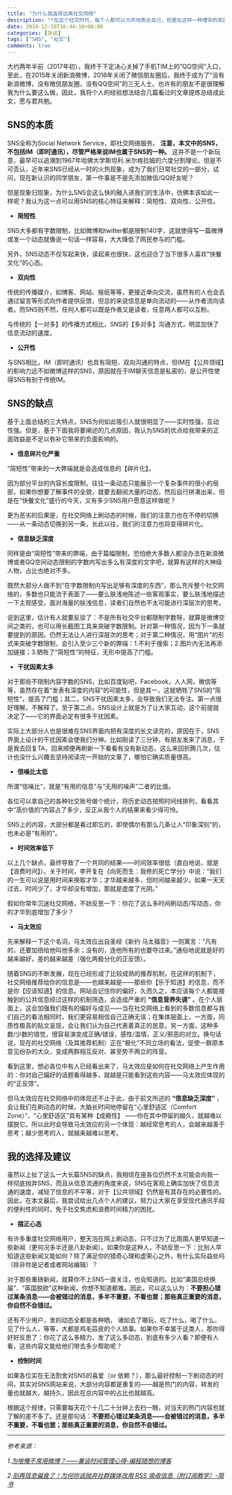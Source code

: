```yaml
---
title: "为什么我选择远离社交网络"
description: "*在这个社交时代，每个人都可以大声地表达自己，但是在这样一种嘈杂的氛围中，又显得每个人的声音都很渺小。*"
date: 2019-12-16T16:44:18+08:00
categories: [杂谈]
tags: ["SNS", "社交"]
comments: true
---
```

大约两年半前（2017年初），我终于下定决心关掉了手机TIM上的“QQ空间”入口，至此，在2015年关闭新浪微博，2016年关闭了微信朋友圈后，我终于成为了“没有新浪微博，没有微信朋友圈，没有QQ空间”的三无人士。也许有的朋友不是很理解我为什么要这么做，因此，我将个人的经验想法结合几篇看过的文章提炼总结成此文，愿与君共勉。
<!--more-->
## SNS的本质

SNS全称为Social Network Service，即社交网络服务。 **注意，本文中的SNS，不包括IM（即时通讯），尽管严格来说IM也属于SNS的一种。** 这并不是一个新玩意，最早可以追溯到1967年哈佛大学斯坦利.米尔格拉姆的六度分割理论。但是不可否认，近年来SNS已经从一时的火热现象，成为了我们日常社交的一部分，试问，现在新认识的同学朋友，第一件事是不是先添加微信/QQ好友呢？

但是现象归现象，为什么SNS会这么快的融入进我们的生活中，彷佛本该如此一样呢？我认为这一点可以用SNS的核心特征来解释：简短性、双向性、公开性。

* **简短性**

SNS大多都有字数限制，比如微博和twitter都是限制140字，这就使得写一篇微博或发一个动态就像说一句话一样容易，大大降低了网民参与的门槛。

另外，SNS动态不仅写起来快，读起来也很快，这也迎合了当下很多人喜欢“快餐文化”的心态。

* **双向性**

传统的传播媒介，如博客、网站、报纸等等，更接近单向交流，虽然有的人也会去通过留言等形式向作者提供反馈，但总的来说信息是单向流动的——从作者流向读者。而SNS则不然，任何人都可以既是作者又是读者，任意两人都可以互粉。

与传统的【一对多】的传播方式相比，SNS的【多对多】沟通方式，明显加快了信息流动的速度。

* **公开性**

与SNS相比，IM（即时通讯）也具有简短、双向沟通的特点，但IM在【公共领域】的影响力远不如微博这样的SNS，原因就在于IM聊天信息是私密的，是公开性使得SNS有别于传统IM。

## SNS的缺点

基于上面总结的三大特点，SNS为何如此吸引人就很明显了——实时性强，互动性强。但是，基于下面我将要阐述的几点原因，我认为SNS的优点给我带来的正面效益是不足以弥补它带来的负面影响的。

* **信息碎片化严重**

“简短性”带来的一大弊端就是会造成信息的【碎片化】。

因为部分平台的内容长度限制，往往一条动态只能展示一个复杂事件的很小的局部，如果你想要了解事件的全貌，就要去翻阅大量的动态，然后自行拼凑出来，但是在“快餐文化”盛行的今天，又有多少SNS用户愿意这样做呢？

更为恶劣的后果是，在社交网络上刷动态的时候，我们的注意力也在不停的切换——从一条动态切换到另一条，长此以往，我们的注意力也将变得碎片化。
* **信息缺乏深度**

同样是由“简短性”带来的弊端，由于篇幅限制，恐怕绝大多数人都没办法在新浪微博或者QQ空间动态限制的字数内写出多么有深度的文字吧，就算有这样的大神级人物，占比也绝对不多。

既然大部分人做不到“在字数限制内写出足够有深度的东西”，那么充斥整个社交网络的，多数也只能流于表面了——要么肤浅地陈述一些客观事实，要么肤浅地描述一下主观感受。面对海量的肤浅信息，读者们自然也不太可能进行深层次的思考。

说到这里，估计有人就要反驳了：不是所有社交平台都限制字数呀，就算是微博空间之类的，也可以用长截图工具来突破字数限制。针对第一种情况，因为下一条就要提到的原因，仍然无法让人进行深层次的思考；对于第二种情况，用“图片”的形式来突破字数限制，会引入至少三个新的弊端：1.不利于搜索；2.图片内无法再添加链接；3.牺牲了“简短性”的特征，无形中提高了门槛。

* **干扰因素太多**

对于那些不限制内容字数的SNS，比如百度贴吧，Facebook，人人网，微信等等，虽然存在着“发表有深度的内容”的可能性，但是其一，这就牺牲了SNS的“简短性”，提高了门槛；其二，SNS干扰因素太多，会导致我们无法专注。第一点很好理解，不解释了。至于第二点，SNS设计上就是为了让大家互动，这个前提就决定了——它的界面必定有很多干扰因素。

实际上大部分人也是很难在SNS界面内把有深度的长文读完的，原因在于，SNS界面上设计的干扰因素会使我们分神。比如刚读了三分钟，有朋友发来了消息，于是我去回复TA，回来顺便再刷新一下看看有没有新动态，这么来回折腾几次，估计也没什么兴趣去坚持阅读完一开始的文章了，哪怕它确实质量很高。

* **信噪比太低**

所谓“信噪比”，就是“有用的信息”与“无用的噪声”二者的比值。

各位可以拿自己的各种社交账号做个统计，将历史动态按照时间线排列，看看其中“高价值的”内容占了多少，反正从我个人的结果来看少得可怜。

SNS上的内容，大部分都是看过即忘的，即使偶尔有那么几条让人“印象深刻”的，也未必是“有用的”。

* **时间效率低下**

以上几个缺点，最终导致了一个共同的结果——时间效率很低（直白地说，就是【浪费时间】）。关于时间，李开复在《向死而生：我修的死亡学分》中说：“我们的一生可以说是用时间来换取才华；才华越来越多，但时间越来越少。如果一天天过去，时间少了，才华却没有增加，那就是虚度了光阴。”

假如你常年沉迷社交网络，不妨反思一下：你花了这么多时间刷动态/写动态，你的才华到底增加了多少？

* **马太效应**

先来解释一下这个名词，马太效应出自圣经《新约·马太福音》一则寓言：“凡有的，还要加倍给他叫他多余；没有的，连他所有的也要夺过来。”通俗地说就是好的越来越好，差的越来越差（强化两极分化的正反馈）。

随着SNS的不断发展，现在已经形成了比较成熟的推荐机制，在这样的机制下，社交网络推荐给你的信息是——也越来越是——那些你【乐于知道】的信息，而不是你【应该知道】的信息。网站会记住你的偏好，久而久之，本应该每个人都能接触到的公共信息经过这样的机制筛选，会造成严重的 **“信息营养失调”** 。在个人层面上，这会加强我们既有的偏好与成见——当在社交网络上看到的多数信息都与我们自己的看法相同时，我们更容易相信自己正确无误；在集体层面上，一方面，同质性极高的贴文呈现，会让我们认为自己代表着真正的民意，另一方面，这种多数/少数的错觉，很容易演变成正确/错误，感性/滥情，正义/邪恶的对立。换句话说，现在的社交网络（及其推荐机制）正在“极化”不同立场的看法，促使一群原本意见纷杂的大众，变成两群相互反对、甚至势不两立的阵营。

看到这里，想必各位中有人已经看出来了，马太效应是如何在社交网络上产生作用的：你对自己偏好的话题看得越多，就越是只能看到这些内容——马太效应体现的的“正反馈”。

但马太效应在社交网络中的体现还不止于此，由于前文所述的 **“信息缺乏深度”** ，会让我们在刷动态的时候，大脑长时间地停留在“心里舒适区（Comfort Zone）”，“心里舒适区”具有某种【成瘾性】 ——你在其中停留的越久，就越难以摆脱它。所以此时会导致马太效应的另一个体现：越经常思考的人，会越来越善于思考；越少思考的人，就越来越难以思考。

## 我的选择及建议

虽然以上扯了这么一大长篇SNS的缺点，我相信在座各位仍然不太可能会向我一样彻底抛弃SNS，而且从信息流通的角度来说，SNS在客观上确实加快了信息流通的速度，减轻了信息的不平等，对于【公共领域】仍然是有其存在的必要性的。因此，在本文最后，我尝试给出几点个人的建议，努力让大家在享受现代通讯手段的便利性的同时，免于社交焦虑和浪费时间精力的困扰。

* **摆正心态**

有许多重度社交网络用户，整天泡在网上刷动态，只不过为了比周围人更早知道一些新闻（更何况多半还是八卦新闻）。如果你是这种人，不妨反思一下：比别人早知道这些新闻又能如何？除了满足你的猎奇心理和虚荣心之外，有什么实际益处吗（除非你是记者或者网站编辑）？

对于那些重磅新闻，就算你不上SNS一直关注，也会知道的。比如“美国总统换届”、“英国脱欧”这种新闻，你想不知道都难。因此，可以这么认为：**不要担心错过某条消息——会被错过的消息，多半不重要，不看也罢；那些真正重要的消息，你自然不会错过。**

还有不少用户，发的动态全都是各种晒， 诸如去了哪玩，吃了什么，喝了什么，见了什么人，等等，大都是鸡毛蒜皮的个人琐事。如果你不幸属于这类人，那你得好好反思了：你花了这么多精力，发了这么多动态，到底有多少人看？即便有人看，这些内容又能给他们带去多少帮助呢？

* **控制时间**

如果各位实在无法割舍对SNS的喜爱（or 依赖？），那么最好控制一下刷动态的时间，其实对SNS网站来说，大部分内容都是重复的——越是热门的内容，转发的量也就越大，越持久，因此在总内容中的占比也就越高。

根据这个规律，只需要每天花个十几二十分钟上去扫一眼，对当天的热门内容也就了解的差不多了。还是那句话：**不要担心错过某条消息——会被错过的消息，多半不重要，不看也罢；那些真正重要的消息，你自然不会错过。**

***
*参考来源：*

*1.[为啥俺不常用微博？——兼谈时间管理心得-编程随想的博客](https://program-think.blogspot.com/2012/02/microblog-and-time-management.html)*

*2.[别再信息偏食了！为何你该抛弃社群媒体改用 RSS 吸收信息（附订阅教学）-简书](https://www.jianshu.com/p/c4a697d63202)*
